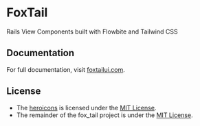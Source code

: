 # FoxTail
Rails View Components built with Flowbite and Tailwind CSS

## Documentation
For full documentation, visit [foxtailui.com](https://foxtailui.com).

## License

* The [heroicons](https://heroicons.com/) is licensed under the [MIT License](https://opensource.org/licenses/MIT).
* The remainder of the fox_tail project is under the [MIT License](https://opensource.org/licenses/MIT).
